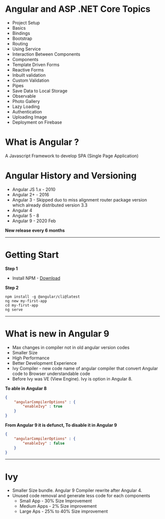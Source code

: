 # Angular and ASP .NET Core Topics
* Project Setup
* Basics
* Bindings
* Bootstrap
* Routing
* Using Service
* Interaction Between Components
* Components
* Template Driven Forms
* Reactive Forms
* Inbuilt validation
* Custom Validation
* Pipes
* Save Data to Local Storage
* Observable
* Photo Gallery
* Lazy Loading
* Authentication
* Uploading Image
* Deployment on Firebase


# What is Angular ?
A Javascript Framework to develop SPA (Single Page Application)

# Angular History and Versioning
- Angular JS 1.x - 2010
- Angular 2+ - 2016
- Angular 3 - Skipped duo to miss alignment router package version which already distributed version 3.3
- Angular 4 
- Angular 5 - 8
- Angular 9 - 2020 Feb

**New release every 6 months**

* * *

# Getting Start
**Step 1**
- Install NPM - [Download](https://nodejs.org/en/)

**Step 2**
```command
npm install -g @angular/cli@latest
ng new my-first-app
cd my-first-app
ng serve
```

* * *
# What is new in Angular 9
- Max changes in compiler not in old angular version codes
- Smaller Size
- High Performance
- Better Development Experience
- Ivy Compiler - new code name of angular compiler that convert Angular code to Browser understandable code
- Before Ivy was VE (View Engine). Ivy is option in Angular 8. 

**To able in Angular 8**
```json
{
    "angularCompilerOptions" : {
        "enableIvy" : true
    }
}
```

**From Angular 9 it is defunct, To disable it in Angular 9**
```json
{
    "angularCompilerOptions" : {
        "enableIvy" : false
    }
}
```
* * *

# Ivy
* Smaller Size bundle. Angular 9 Compiler rewrite after Angular 4.
* Unused code removal and generate less code for each components
    * Small App - 30% Size Improvement
    * Medium Apps - 2% Size improvement
    * Large Aps - 25% to 40% Size improvement 

